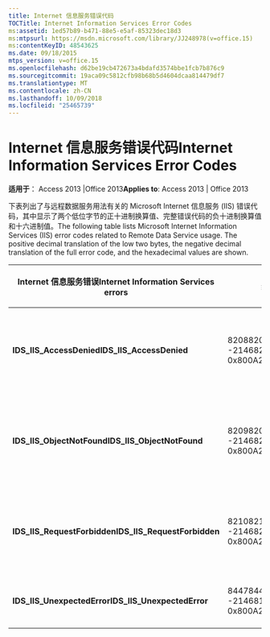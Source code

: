```yaml
---
title: Internet 信息服务错误代码
TOCTitle: Internet Information Services Error Codes
ms:assetid: 1ed57b89-b471-88e5-e5af-85323dec18d3
ms:mtpsurl: https://msdn.microsoft.com/library/JJ248978(v=office.15)
ms:contentKeyID: 48543625
ms.date: 09/18/2015
mtps_version: v=office.15
ms.openlocfilehash: d62be19cb472673a4bdafd3574bbe1fcb7b876c9
ms.sourcegitcommit: 19aca09c5812cfb98b68b5d4604dcaa814479df7
ms.translationtype: MT
ms.contentlocale: zh-CN
ms.lasthandoff: 10/09/2018
ms.locfileid: "25465739"
---
```

# <a name="internet-information-services-error-codes"></a><span data-ttu-id="d1ff6-102">Internet 信息服务错误代码</span><span class="sxs-lookup"><span data-stu-id="d1ff6-102">Internet Information Services Error Codes</span></span>


<span data-ttu-id="d1ff6-103">**适用于**： Access 2013 |Office 2013</span><span class="sxs-lookup"><span data-stu-id="d1ff6-103">**Applies to**: Access 2013 | Office 2013</span></span>

<span data-ttu-id="d1ff6-p101">下表列出了与远程数据服务用法有关的 Microsoft Internet 信息服务 (IIS) 错误代码，其中显示了两个低位字节的正十进制换算值、完整错误代码的负十进制换算值和十六进制值。</span><span class="sxs-lookup"><span data-stu-id="d1ff6-p101">The following table lists Microsoft Internet Information Services (IIS) error codes related to Remote Data Service usage. The positive decimal translation of the low two bytes, the negative decimal translation of the full error code, and the hexadecimal values are shown.</span></span>

<table>
<colgroup>
<col style="width: 33%" />
<col style="width: 33%" />
<col style="width: 33%" />
</colgroup>
<thead>
<tr class="header">
<th><p><span data-ttu-id="d1ff6-106">Internet 信息服务错误</span><span class="sxs-lookup"><span data-stu-id="d1ff6-106">Internet Information Services errors</span></span></p></th>
<th><p><span data-ttu-id="d1ff6-107">编号</span><span class="sxs-lookup"><span data-stu-id="d1ff6-107">Number</span></span></p></th>
<th><p><span data-ttu-id="d1ff6-108">说明</span><span class="sxs-lookup"><span data-stu-id="d1ff6-108">Description</span></span></p></th>
</tr>
</thead>
<tbody>
<tr class="odd">
<td><p><span data-ttu-id="d1ff6-109"><strong>IDS_IIS_AccessDenied</strong></span><span class="sxs-lookup"><span data-stu-id="d1ff6-109"><strong>IDS_IIS_AccessDenied</strong></span></span></p></td>
<td><p><span data-ttu-id="d1ff6-110">8208</span><span class="sxs-lookup"><span data-stu-id="d1ff6-110">8208</span></span><br />
<span data-ttu-id="d1ff6-111">-2146820080</span><span class="sxs-lookup"><span data-stu-id="d1ff6-111">-2146820080</span></span><br />
<span data-ttu-id="d1ff6-112">0x800A2010</span><span class="sxs-lookup"><span data-stu-id="d1ff6-112">0x800A2010</span></span></p></td>
<td><p><span data-ttu-id="d1ff6-113">Internet 服务器错误：访问被拒绝。</span><span class="sxs-lookup"><span data-stu-id="d1ff6-113">Internet Server Error: Access Denied.</span></span></p></td>
</tr>
<tr class="even">
<td><p><span data-ttu-id="d1ff6-114"><strong>IDS_IIS_ObjectNotFound</strong></span><span class="sxs-lookup"><span data-stu-id="d1ff6-114"><strong>IDS_IIS_ObjectNotFound</strong></span></span></p></td>
<td><p><span data-ttu-id="d1ff6-115">8209</span><span class="sxs-lookup"><span data-stu-id="d1ff6-115">8209</span></span><br />
<span data-ttu-id="d1ff6-116">-2146820079</span><span class="sxs-lookup"><span data-stu-id="d1ff6-116">-2146820079</span></span><br />
<span data-ttu-id="d1ff6-117">0x800A2011</span><span class="sxs-lookup"><span data-stu-id="d1ff6-117">0x800A2011</span></span></p></td>
<td><p><span data-ttu-id="d1ff6-118">Internet 服务器错误：找不到对象/模块。</span><span class="sxs-lookup"><span data-stu-id="d1ff6-118">Internet Server Error: Object/module not found.</span></span></p></td>
</tr>
<tr class="odd">
<td><p><span data-ttu-id="d1ff6-119"><strong>IDS_IIS_RequestForbidden</strong></span><span class="sxs-lookup"><span data-stu-id="d1ff6-119"><strong>IDS_IIS_RequestForbidden</strong></span></span></p></td>
<td><p><span data-ttu-id="d1ff6-120">8210</span><span class="sxs-lookup"><span data-stu-id="d1ff6-120">8210</span></span><br />
<span data-ttu-id="d1ff6-121">-2146820078</span><span class="sxs-lookup"><span data-stu-id="d1ff6-121">-2146820078</span></span><br />
<span data-ttu-id="d1ff6-122">0x800A2012</span><span class="sxs-lookup"><span data-stu-id="d1ff6-122">0x800A2012</span></span></p></td>
<td><p><span data-ttu-id="d1ff6-123">Internet 服务器错误：请求被禁止。</span><span class="sxs-lookup"><span data-stu-id="d1ff6-123">Internet Server Error: Request Forbidden.</span></span></p></td>
</tr>
<tr class="even">
<td><p><span data-ttu-id="d1ff6-124"><strong>IDS_IIS_UnexpectedError</strong></span><span class="sxs-lookup"><span data-stu-id="d1ff6-124"><strong>IDS_IIS_UnexpectedError</strong></span></span></p></td>
<td><p><span data-ttu-id="d1ff6-125">8447</span><span class="sxs-lookup"><span data-stu-id="d1ff6-125">8447</span></span><br />
<span data-ttu-id="d1ff6-126">-2146819841</span><span class="sxs-lookup"><span data-stu-id="d1ff6-126">-2146819841</span></span><br />
<span data-ttu-id="d1ff6-127">0x800A20FF</span><span class="sxs-lookup"><span data-stu-id="d1ff6-127">0x800A20FF</span></span></p></td>
<td><p><span data-ttu-id="d1ff6-128">Internet 服务器错误。</span><span class="sxs-lookup"><span data-stu-id="d1ff6-128">Internet Server Error.</span></span></p></td>
</tr>
</tbody>
</table>


